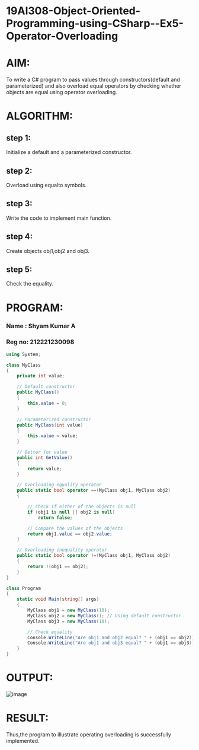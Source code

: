 # 19AI308-Object-Oriented-Programming-using-CSharp--Ex5-Operator-Overloading
# AIM:
To write a C# program to pass values through constructors(default and parameterized) and also overload equal operators by checking whether objects are equal using operator overloading. 
# ALGORITHM:

## step 1:

Initialize a default and a parameterized constructor.

## step 2:

Overload using equalto symbols.

## step 3:

Write the code to implement main function.

## step 4:

Create objects obj1,obj2 and obj3.

## step 5:

Check the equality.

# PROGRAM:

### Name : Shyam Kumar A
### Reg no: 212221230098

```c#
using System;

class MyClass
{
    private int value;

    // Default constructor
    public MyClass()
    {
        this.value = 0;
    }

    // Parameterized constructor
    public MyClass(int value)
    {
        this.value = value;
    }

    // Getter for value
    public int GetValue()
    {
        return value;
    }

    // Overloading equality operator
    public static bool operator ==(MyClass obj1, MyClass obj2)
    {

        // Check if either of the objects is null
        if (obj1 is null || obj2 is null)
            return false;

        // Compare the values of the objects
        return obj1.value == obj2.value;
    }

    // Overloading inequality operator
    public static bool operator !=(MyClass obj1, MyClass obj2)
    {
        return !(obj1 == obj2);
    }
}

class Program
{
    static void Main(string[] args)
    {
        MyClass obj1 = new MyClass(10);
        MyClass obj2 = new MyClass(); // Using default constructor
        MyClass obj3 = new MyClass(10);

        // Check equality
        Console.WriteLine("Are obj1 and obj2 equal? " + (obj1 == obj2));
        Console.WriteLine("Are obj1 and obj3 equal? " + (obj1 == obj3));
    }
}
```

# OUTPUT:

![image](https://github.com/ShyamKumar-AI-DS/19AI308-Object-Oriented-Programming-using-CSharp--Ex5-Operator-Overloading/assets/93427182/bfc6044a-d5cf-4da2-b1cf-53c40ed502a0)

# RESULT:

Thus,the program to illustrate operating overloading is successfully implemented.


